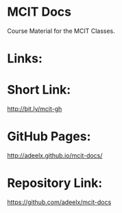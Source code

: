 MCIT Docs
=========

Course Material for the MCIT Classes.

Links:
=========


Short Link:
=========
http://bit.ly/mcit-gh

GitHub Pages:
=========
http://adeelx.github.io/mcit-docs/

Repository Link:
=========
https://github.com/adeelx/mcit-docs